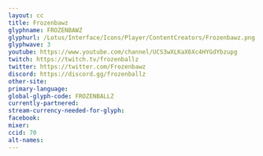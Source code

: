 ```yaml
---
layout: cc
title: Frozenbawz
glyphname: FROZENBAWZ
glyphurl: /Lotus/Interface/Icons/Player/ContentCreators/Frozenbawz.png
glyphwave: 3
youtube: https://www.youtube.com/channel/UCS3wXLKaX6Xc4HYGdYbzupg
twitch: https://twitch.tv/frozenballz
twitter: https://twitter.com/Frozenbawz
discord: https://discord.gg/frozenballz
other-site:
primary-language:
global-glyph-code: FROZENBALLZ
currently-partnered:
stream-currency-needed-for-glyph:
facebook:
mixer:
ccid: 70
alt-names:
---
```

